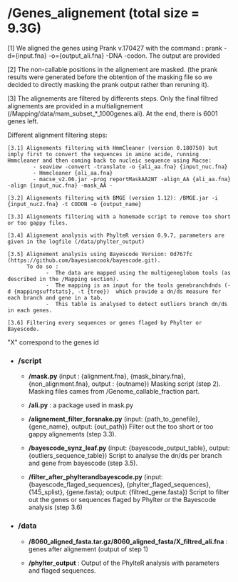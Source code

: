 # /Genes_alignement (total size = 9.3G)

[1] We aligned the genes using Prank v.170427 with the command : prank -d={input.fna} -o={output_ali.fna} -DNA -codon. The output are provided

[2] The non-callable positions in the alignement are masked. (the prank results were generated before the obtention of the masking file so we decided to directly masking the prank output rather than reruning it).

[3] The alignements are filtered by differents steps. Only the final filtred alignements are provided in a multialignement (/Mapping/data/mam_subset_*_1000genes.ali).
At the end, there is 6001 genes left.

Different alignment filtering steps:

   	[3.1] Alignements filtering with HmmCleaner (version 0.180750) but imply first to convert the sequences in amino acide, running Hmmcleaner and then coming back to nucleic sequence using Macse:
    		- seaview -convert -translate -o {ali_aa.fna} {input_nuc.fna}
        	- Hmmcleaner {ali_aa.fna}
        	- macse_v2.06.jar -prog reportMaskAA2NT -align_AA {ali_aa.fna} -align {input_nuc.fna} -mask_AA -
 
   	[3.2] Alignements filtering with BMGE (version 1.12): /BMGE.jar -i {input_nuc2.fna} -t CODON -o {output_name}

   	[3.3] Alignements filtering with a homemade script to remove too short or too gappy files.

   	[3.4] Alignement analysis with PhylteR version 0.9.7, parameters are given in the logfile (/data/phylter_output)

   	[3.5] Alignement analysis using Bayescode Version: 0d767fc (https://github.com/bayesiancook/bayescode.git).
 	      To do so :
                -  The data are mapped using the multigeneglobom tools (as described in the /Mapping section). 
                -  The mapping is an input for the tools genebranchdnds (-d {mappingsuffstats}, -t {tree})  which provide a dn/ds measure for each branch and gene in a tab.
                -  This table is analysed to detect outliers branch dn/ds in each genes.

   	[3.6] Filtering every sequences or genes flaged by Phylter or Bayescode.

"X" correspond to the genes id

- ### **/script**

	- **/mask.py** (input : {alignment.fna}, {mask_binary.fna}, {non_alignment.fna}, output : {outname})
   	Masking script (step 2). Masking files cames from /Genome_callable_fraction part.

	- **/ali.py** : a package used in mask.py

	- **/alignement_filter_forsnake.py** (input: {path_to_genefile}, {gene_name}, output: {out_path})
   	Filter out the too short or too gappy alignements (step 3.3).

	- **/bayescode_synz_leaf.py** (input: {bayescode_output_table}, output: {outliers_sequence_table})
  	Script to analyse the dn/ds per branch and gene from bayescode (step 3.5). 

	- **/filter_after_phylterandbayescode.py** (input: {bayescode_flaged_sequences}, {phylter_flaged_sequences}, {145_splist}, {gene.fasta}; output: {filtred_gene.fasta})
  	Script to filter out the genes or sequences flaged by Phylter or the Bayescode analysis (step 3.6) 

- ### **/data**

	- **/8060_aligned_fasta.tar.gz/8060_aligned_fasta/X_filtred_ali.fna** : genes after alignement (output of step 1)

	- **/phylter_output** : Output of the PhylteR analysis with parameters and flaged sequences.

